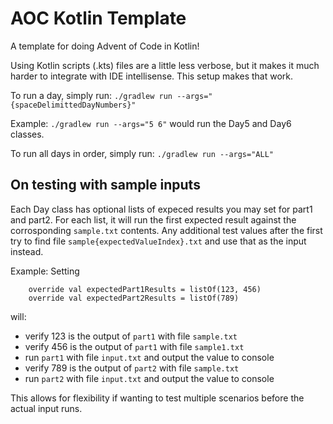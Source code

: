 # AOC Kotlin Template

A template for doing Advent of Code in Kotlin!

Using Kotlin scripts (.kts) files are a little less verbose, but it makes it much harder to integrate with IDE intellisense. This setup makes that work.

To run a day, simply run: `./gradlew run --args="{spaceDelimittedDayNumbers}"`

Example: `./gradlew run --args="5 6"` would run the Day5 and Day6 classes.

To run all days in order, simply run: `./gradlew run --args="ALL"`

## On testing with sample inputs

Each Day class has optional lists of expeced results you may set for part1 and part2. For each list, it will run the first expected result against the corrosponding `sample.txt` contents. Any additional test values after the first try to find file `sample{expectedValueIndex}.txt` and use that as the input instead.

Example: Setting 
```
    override val expectedPart1Results = listOf(123, 456)
    override val expectedPart2Results = listOf(789)
```
will:
- verify 123 is the output of `part1` with file `sample.txt`
- verify 456 is the output of `part1` with file `sample1.txt`
- run `part1` with file `input.txt` and output the value to console
- verify 789 is the output of `part2` with file `sample.txt`
- run `part2` with file `input.txt` and output the value to console

This allows for flexibility if wanting to test multiple scenarios before the actual input runs.